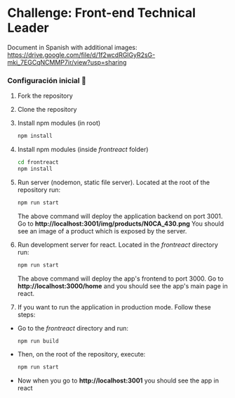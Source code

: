 # Challenge: Front-end Technical Leader

Document in Spanish with additional images: https://drive.google.com/file/d/1f2wcdRGlGyR2sG-mki_7EGCqNCMMP7ir/view?usp=sharing

### Configuración inicial 🔧

1. Fork the repository

2. Clone the repository

3. Install npm modules (in root)

   ```bash
   npm install
   ```

4. Install npm modules (inside _frontreact_ folder)

   ```bash
   cd frontreact
   npm install
   ```

5. Run server (nodemon, static file server). Located at the root of the repository run:

   ```bash
   npm run start
   ```

   The above command will deploy the application backend on port 3001. Go to **http://localhost:3001/img/products/N0CA_430.png** You should see an image of a product which is exposed by the server.

6. Run development server for react. Located in the _frontreact_ directory run:

   ```bash
   npm run start
   ```

   The above command will deploy the app's frontend to port 3000. Go to **http://localhost:3000/home** and you should see the app's main page in react.

7. If you want to run the application in production mode. Follow these steps:

- Go to the _frontreact_ directory and run:
  ```bash
  npm run build
  ```
- Then, on the root of the repository, execute:
  ```bash
  npm run start
  ```
- Now when you go to **http://localhost:3001** you should see the app in react
